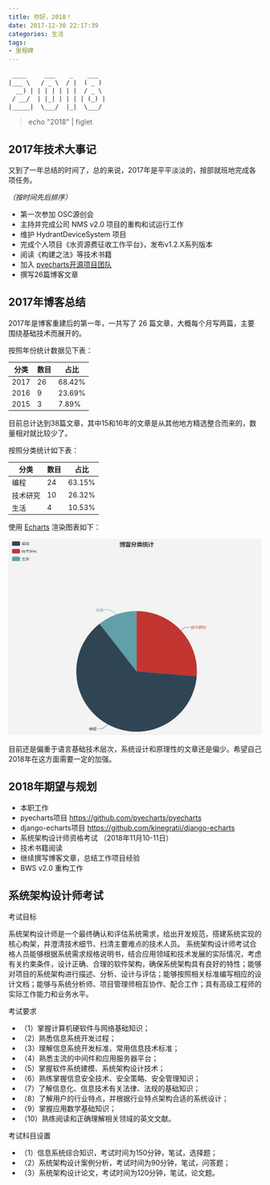 ```yaml
---
title: 你好，2018！
date: 2017-12-30 22:17:39
categories: 生活
tags:
- 里程碑
---
```



```
 ____     ___    _    ___
|___ \   / _ \  / |  ( _ )
  __) | | | | | | |  / _ \
 / __/  | |_| | | | | (_) |
|_____|  \___/  |_|  \___/

```

> echo "2018" | figlet

<!-- more -->

## 2017年技术大事记

又到了一年总结的时间了，总的来说，2017年是平平淡淡的，按部就班地完成各项任务。

*（按时间先后排序）*

- 第一次参加 OSC源创会
- 主持并完成公司 NMS v2.0 项目的重构和试运行工作
- 维护 HydrantDeviceSystem 项目
- 完成个人项目《水资源费征收工作平台》，发布v1.2.X系列版本
- 阅读《构建之法》等技术书籍
- 加入 [pyecharts开源项目团队](https://github.com/pyecharts)
- 撰写26篇博客文章

## 2017年博客总结

2017年是博客重建后的第一年，一共写了 26 篇文章，大概每个月写两篇，主要围绕基础技术而展开的。

按照年份统计数据见下表：

| 分类 | 数目 | 占比 |
| ------ | ------ | ------ |
| 2017 | 26 | 68.42% |
| 2016 | 9 | 23.69% |
| 2015 | 3 | 7.89% |

目前总计达到38篇文章，其中15和16年的文章是从其他地方精选整合而来的，数量相对就比较少了。

按照分类统计如下表：

| 分类 | 数目 | 占比 |
| ------ | ------ | ------ |
| 编程 | 24 | 63.15% |
| 技术研究 | 10 | 26.32% |
| 生活 | 4 | 10.53% |

使用 [Echarts](http://echarts.baidu.com/) 渲染图表如下：

![Blog-Catalog](/images/blog-catalog-statistics-2017.png)

目前还是偏重于语言基础技术层次，系统设计和原理性的文章还是偏少。希望自己2018年在这方面需要一定的加强。

## 2018年期望与规划

- 本职工作
- pyecharts项目 https://github.com/pyecharts/pyecharts
- django-echarts项目 https://github.com/kinegratii/django-echarts
- 系统架构设计师资格考试 （2018年11月10-11日）
- 技术书籍阅读
- 继续撰写博客文章，总结工作项目经验
- BWS v2.0 重构工作

## 系统架构设计师考试

考试目标

系统架构设计师是一个最终确认和评估系统需求，给出开发规范，搭建系统实现的核心构架，并澄清技术细节、扫清主要难点的技术人员。 系统架构设计师考试合格人员能够根据系统需求规格说明书，结合应用领域和技术发展的实际情况，考虑有关约束条件，设计正确、合理的软件架构，确保系统架构具有良好的特性；能够对项目的系统架构进行描述、分析、设计与评估；能够按照相关标准编写相应的设计文档；能够与系统分析师、项目管理师相互协作、配合工作；具有高级工程师的实际工作能力和业务水平。

考试要求

- （1）掌握计算机硬软件与网络基础知识；
- （2）熟悉信息系统开发过程；
- （3）理解信息系统开发标准、常用信息技术标准；
- （4）熟悉主流的中间件和应用服务器平台；
- （5）掌握软件系统建模、系统架构设计技术；
- （6）熟练掌握信息安全技术、安全策略、安全管理知识；
- （7）了解信息化、信息技术有关法律、法规的基础知识；
- （8）了解用户的行业特点，并根据行业特点架构合适的系统设计；
- （9）掌握应用数学基础知识；
- （10）熟练阅读和正确理解相关领域的英文文献。

考试科目设置

- （1）信息系统综合知识，考试时间为150分钟，笔试，选择题；
- （2）系统架构设计案例分析，考试时间为90分钟，笔试，问答题；
- （3）系统架构设计论文，考试时间为120分钟，笔试，论文题。
